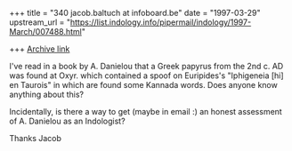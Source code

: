 +++
title = "340 jacob.baltuch at infoboard.be"
date = "1997-03-29"
upstream_url = "https://list.indology.info/pipermail/indology/1997-March/007488.html"

+++
[Archive link](https://list.indology.info/pipermail/indology/1997-March/007488.html)

I've read in a book by A. Danielou that a Greek papyrus
from the 2nd c. AD was found at Oxyr. which contained
a spoof on Euripides's "Iphigeneia [hi] en Taurois" in
which are found some Kannada words. Does anyone know
anything about this?

Incidentally, is there a way to get (maybe in email :)
an honest assessment of A. Danielou as an Indologist?

Thanks
Jacob














